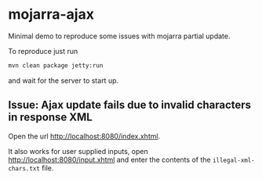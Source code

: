 # mojarra-ajax
Minimal demo to reproduce some issues with mojarra partial update.

To reproduce just run
````bash
mvn clean package jetty:run
````
and wait for the server to start up.

## Issue: Ajax update fails due to invalid characters in response XML

Open the url <http://localhost:8080/index.xhtml>.

It also works for user supplied inputs, open <http://localhost:8080/input.xhtml> and enter the contents of the ``illegal-xml-chars.txt`` file.

